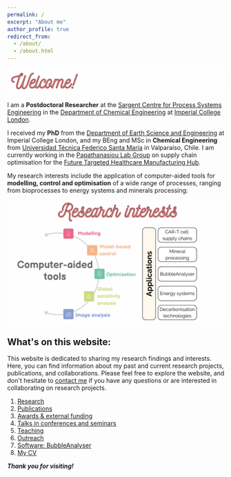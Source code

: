 ```yaml
---
permalink: /
excerpt: "About me"
author_profile: true
redirect_from: 
  - /about/
  - /about.html
---
```

![](/_pages/1.png)

I am a **Postdoctoral Researcher** at the [Sargent Centre for Process Systems Engineering](https://www.imperial.ac.uk/process-systems-engineering/) in the [Department of Chemical Engineering](https://www.imperial.ac.uk/chemical-engineering/) at [Imperial College London](https://www.imperial.ac.uk). 

I received my **PhD** from the [Department of Earth Science and Engineering](https://www.imperial.ac.uk/ese) at Imperial College London, and my BEng and MSc in **Chemical Engineering** from [Universidad Técnica Federico Santa María](https://www.usm.cl) in Valparaíso, Chile. I am currently working in the [Papathanasiou Lab Group](https://www.papathanlab.com/) on supply chain optimisation for the [Future Targeted Healthcare Manufacturing Hub](https://www.ucl.ac.uk/biochemical-engineering/research/research-and-training-centres/future-targeted-healthcare-manufacturing-hub). 

My research interests include the application of computer-aided tools for **modelling, control and optimisation** of a wide range of processes, ranging from bioprocesses to energy systems and minerals processing:

![](/_pages/inicio4.png)

## What's on this website:

This website is dedicated to sharing my research findings and interests. Here, you can find information about my past and current research projects, publications, and collaborations. Please feel free to explore the website, and don't hesitate to [contact me](emailto:p.quintanilla@imperial.ac.uk) if you have any questions or are interested in collaborating on research projects. 

1. [Research](/research)
2. [Publications](/publications)
3. [Awards & external funding](/awards)
4. [Talks in conferences and seminars](/talks.html)
5. [Teaching](/teaching.html)
6. [Outreach](/outreach)
7. [Software: BubbleAnalyser](/software)
8. [My CV](/cv)

**_Thank you for visiting!_**

